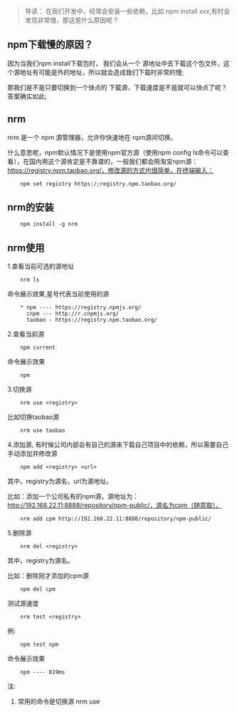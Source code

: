 > 导读： 在我们开发中，经常会安装一些依赖，比如 npm install xxx,有时会发现非常慢，那这是什么原因呢？

## npm下载慢的原因？
因为当我们npm install下载包时， 我们会从一个 源地址中去下载这个包文件，这个源地址有可能是外的地址，所以就会造成我们下载时非常的慢;

那我们是不是只要切换到一个快点的 下载源，下载速度是不是就可以快点了呢？ 答案确实如此;

## nrm
nrm 是一个 npm 源管理器，允许你快速地在 npm源间切换。

什么意思呢，npm默认情况下是使用npm官方源（使用npm config ls命令可以查看），在国内用这个源肯定是不靠谱的，一般我们都会用淘宝npm源：https://registry.npm.taobao.org/，修改源的方式也很简单，在终端输入：

```
    npm set registry https:/;registry.npm.taobao.org/
```

## nrm的安装
```
    npm install -g nrm
```

## nrm使用

1.查看当前可选的源地址
```
    nrm ls
```
 命令展示效果,星号代表当前使用的源
```
    * npm ---- https://registry.npmjs.org/
      cnpm --- http://r.cnpmjs.org/
      taobao - https://registry.npm.taobao.org/
```

2.查看当前源
```
    npm current
```
命令展示效果
```
    npm
```

3.切换源
```
    nrm use <registry>
```
比如切换taobao源
```
    nrm use taobao
```

4.添加源, 有时候公司内部会有自己的源来下载自己项目中的依赖，所以需要自己手动添加并修改源
```
    npm add <registry> <url>
```
其中，registry为源名，url为源地址。

比如：添加一个公司私有的npm源，源地址为：http://192.168.22.11:8888/repository/npm-public/，源名为cpm（随意取）。
```
    nrm add cpm http://192.168.22.11:8888/repository/npm-public/
```

5.删除源
```
    nrm del <registry>
```
其中，registry为源名。

比如：删除刚才添加的cpm源
```
    npm del cpm
```
测试源速度
```
    nrm test <registry>
```
例:
```
    npm test npm
```

命令展示效果
```
    npm ---- 819ms
```

注: 

1. 常用的命令是切换源  nrm use <registry>